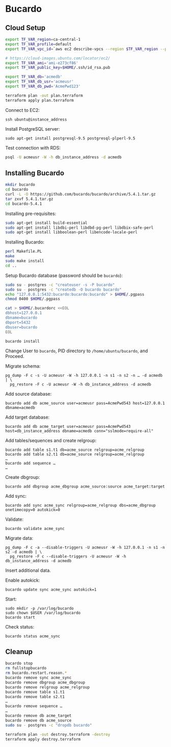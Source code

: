 # Bucardo

## Cloud Setup

```bash
export TF_VAR_region=ca-central-1
export TF_VAR_profile=default
export TF_VAR_vpc_id=`aws ec2 describe-vpcs --region $TF_VAR_region --profile $TF_VAR_profile | jq -r '.Vpcs[0].VpcId'`

# https://cloud-images.ubuntu.com/locator/ec2/
export TF_VAR_ami='ami-e273cf86'
export TF_VAR_public_key=$HOME/.ssh/id_rsa.pub

export TF_VAR_db='acmedb'
export TF_VAR_db_usr='acmeusr'
export TF_VAR_db_pwd='AcmePwd123'
```

```bash
terraform plan -out plan.terraform
terraform apply plan.terraform
```

Connect to EC2:

```
ssh ubuntu@instance_address
```

Install PostgreSQL server:

```
sudo apt-get install postgresql-9.5 postgresql-plperl-9.5
```

Test connection with RDS:

```bash
psql -U acmeusr -W -h db_instance_address -d acmedb
```


## Installing Bucardo

```bash
mkdir bucardo
cd bucardo
curl -L -O https://github.com/bucardo/bucardo/archive/5.4.1.tar.gz
tar zxvf 5.4.1.tar.gz
cd bucardo-5.4.1
```

Installing pre-requisites:

```bash
sudo apt-get install build-essential
sudo apt-get install libdbi-perl libdbd-pg-perl libdbix-safe-perl
sudo apt-get install libboolean-perl libencode-locale-perl
```

Installing Bucardo:

```bash
perl Makefile.PL
make
sudo make install
cd ..
```

Setup Bucardo database (password should be `bucardo`):

```bash
sudo su - postgres -c "createuser -s -P bucardo"
sudo su - postgres -c "createdb -O bucardo bucardo"
echo "127.0.0.1:5432:bucardo:bucardo:bucardo" > $HOME/.pgpass
chmod 0400 $HOME/.pgpass
```

```bash
cat > $HOME/.bucardorc <<EOL
dbhost=127.0.0.1  
dbname=bucardo  
dbport=5432  
dbuser=bucardo  
EOL
```

```
bucardo install
```

Change User to `bucardo`, PID directory to `/home/ubuntu/bucardo`, and Proceed.

Migrate schema:

```
pg_dump -F c -s -U acmeusr -W -h 127.0.0.1 -n s1 -n s2 -n … -d acmedb | \
  pg_restore -F c -U acmeusr -W -h db_instance_address -d acmedb
```

Add source database:

```
bucardo add db acme_source user=acmeusr pass=AcmePwd543 host=127.0.0.1 dbname=acmedb
```

Add target database:

```
bucardo add db acme_target user=acmeusr pass=AcmePwd543 host=db_instance_address dbname=acmedb conn="sslmode=require-all"
```

Add tables/sequences and create relgroup:

```
bucardo add table s1.t1 db=acme_source relgroup=acme_relgroup
bucardo add table s2.t1 db=acme_source relgroup=acme_relgroup
…
bucardo add sequence …
…
```

Create dbgroup:

```
bucardo add dbgroup acme_dbgroup acme_source:source acme_target:target
```

Add sync:

```
bucardo add sync acme_sync relgroup=acme_relgroup dbs=acme_dbgroup onetimecopy=0 autokick=0
```

Validate:

```
bucardo validate acme_sync
```

Migrate data:

```
pg_dump -F c -a --disable-triggers -U acmeusr -W -h 127.0.0.1 -n s1 -n s2 -d acmedb | \
  pg_restore -F c --disable-triggers -U acmeusr -W -h db_instance_address -d acmedb
```

Insert additional data.

Enable autokick:

```
bucardo update sync acme_sync autokick=1
```

Start:

```
sudo mkdir -p /var/log/bucardo
sudo chown $USER /var/log/bucardo
bucardo start
```

Check status:

```
bucardo status acme_sync
```


## Cleanup

```bash
bucardo stop
rm fullstopbucardo
rm bucardo.restart.reason.*
bucardo remove sync acme_sync
bucardo remove dbgroup acme_dbgroup
bucardo remove relgroup acme_relgroup
bucardo remove table s1.t1
bucardo remove table s2.t1
…
bucardo remove sequence …
…
bucardo remove db acme_target
bucardo remove db acme_source
sudo su - postgres -c "dropdb bucardo"

terraform plan -out destroy.terraform -destroy
terraform apply destroy.terraform
```
